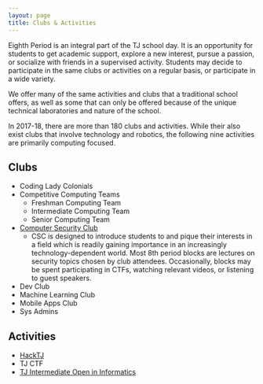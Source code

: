 ```yaml
---
layout: page
title: Clubs & Activities
---
```


Eighth Period is an integral part of the TJ school day.  It is an opportunity for students to get academic support,  explore a new interest, pursue a passion, or socialize with friends in a supervised activity. Students may decide to participate in the same clubs or activities on a regular basis, or participate in a wide variety.<br>

We offer many of the same activities and clubs that a traditional school offers, as well as some that can only be offered because of the unique technical laboratories and nature of the school.<br>

In 2017-18, there are more than 180 clubs and activities.  While their also exist clubs that involve technology and robotics, the following nine activities are primarily computing focused.  

## Clubs

* Coding Lady Colonials 
* Competitive Computing Teams
    * Freshman Computing Team
    * Intermediate Computing Team
    * Senior Computing Team
* [Computer Security Club](https://activities.tjhsst.edu/csc/)  
   * CSC is designed to introduce students to and pique their interests in a field which is readily gaining importance in an increasingly    technology-dependent world. Most 8th period blocks are lectures on security topics chosen by club attendees. Occasionally, blocks may be spent participating in CTFs, watching relevant videos, or listening to guest speakers. 
* Dev Club
* Machine Learning Club
* Mobile Apps Club
* Sys Admins

## Activities

* [HackTJ](http://www.hacktj.org)
* TJ CTF
* [TJ Intermediate Open in Informatics](https://activities.tjhsst.edu/tjioi/)
